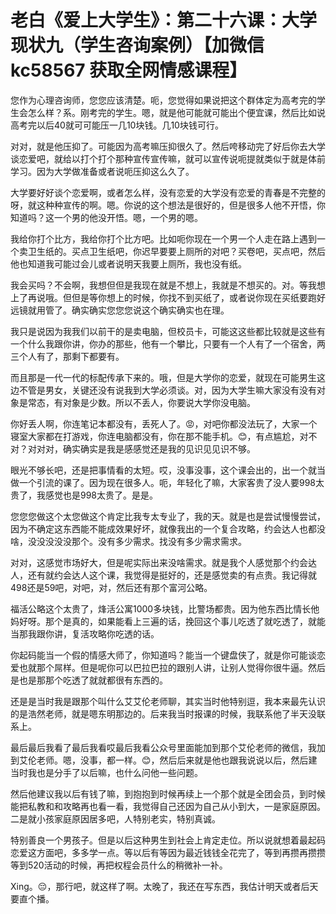 # 老白《爱上大学生》：第二十六课：大学现状九（学生咨询案例）【加微信 kc58567 获取全网情感课程】

您作为心理咨询师，您您应该清楚。呃，您觉得如果说把这个群体定为高考完的学生会怎么样？系。刚考完的学生。嗯，就是他可能就可能出个便宜课，然后比如说高考完以后40就可可能压一几10块钱。几10块钱可行。

对对，就是他压抑了。可能因为高考嘛压抑很久了。然后咵移动完了好后你去大学谈恋爱吧，就给以打个打个那种宣传宣传嘛，就可以宣传说呃提就类似于就是体前学习。因为大学做准备或者说呃压抑这么久了。

大学要好好谈个恋爱啊，或者怎么样，没有恋爱的大学没有恋爱的青春是不完整的呀，就这种种宣传的啊。嗯。你说的这个想法是很好的，但是很多人他不开悟，你知道吗？这一个男的他没开悟。嗯，一个男的嗯。

我给你打个比方，我给你打个比方吧。比如呃你现在一个男一个人走在路上遇到一个卖卫生纸的。买点卫生纸吧，你迟早要要上厕所的对吧？买卷吧，买点吧，然后他也知道我可能过会儿或者说明天我要上厕所，我也没有纸。

我会买吗？不会啊，我想但但是我现在就是不想上，我就是不想买的。对。等我想上了再说哦。但但是等你想上的时候，你找不到买纸了，或者说你现在买纸要跑好远镜就用管了。确实确实您您您说这个确实确实也在理。

我只是说因为我我们以前干的是卖电脑，但校员卡，可能这这些都比较就是这些有一个什么我跟你讲，你办的那些，他有一个攀比，只要有一个人有了一个宿舍，两三个人有了，那剩下都要有。

而且那是一代一代的标配传承下来的。哦，但是大学你的恋爱，就现在可能男生这边不管是男女，关键还没有说我到大学必须谈。对，因为大学生嘛大家没有没有对象是常态，有对象是少数。所以不丢人，你要说大学你没电脑。

你好丢人啊，你连笔记本都没有，丢死人了。😡，对吧你都没法玩了，大家一个寝室大家都在打游戏，你连电脑都没有，你在那不能手机。😊，有点尴尬，对不对？对对对，确实确实是我是感感觉还是我的见识见见识不够。

眼光不够长吧，还是把事情看的太短。哎，没事没事，这个课会出的，出一个就当做一个引流的课了。因为现在很多人。呃，年轻化了嘛，大家客贵了没人要998太贵了，我感觉也是998太贵了。是是。

您您您做这个太您做这个肯定比我专太专业了，我的天。就是也是尝试慢慢尝试，因为不确定这东西能不能成效果好坏，就像我出的一个复合攻略，约会达人也都没啥，没没没没没那个。没有多少需求。找没有多少需求需求。

对对，这感觉市场好大，但是呢实际出来没啥需求。就是我个人感觉那个约会达人，还有就约会达人这个课，我觉得是挺好的，还是感觉卖的有点贵。我记得就498还是59吧，对吧，对，然后还有那个富河公略。

福活公略这个太贵了，烽活公寓1000多块钱，比警场都贵。因为他东西比情长他妈好呀。那个是真的，如果能看上三遍的话，挽回这个事儿吃透了就吃透了，就能当那我跟你讲，复活攻略你吃透的话。

你起码能当一个假的情感大师了，你知道吗？能当一个键盘侠了，就是你可能谈恋爱也就那个屌样。但是呢你可以巴拉巴拉的跟别人讲，让别人觉得你很牛逼。然后是也是那那个吃透了就就都很有东西的。

还是是当时我是跟那个叫什么艾艾伦老师聊，其实当时他特别逗，我本来最先认识的是浩然老师，就是嗯东明那边的。后来我当时报课的时候，我联系他了半天没联系上。

最后最后我看了最后我看哎最后我看公众号里面能加到那个艾伦老师的微信，我加到艾伦老师。嗯，没事，都一样。😊，然后后来就是他也跟我说说以后，然后建当时我也是分手了以后嘛，也什么问他一些问题。

然后他建议我以后有钱了嘛，到抱抱到时候再续上一个那个就是全团会员，到时候能把私教和和攻略再也看一看，我觉得自己还因为自己从小到大，一是家庭原因。二是就小孩家庭原因居多吧，人特别老实，特别真诚。

特别善良一个男孩子。但是以后这种男生到社会上肯定走位。所以说就想着最起码恋爱这方面吧，多多学一点。等以后有等因为最近钱钱全花完了，等到再攒再攒攒等到520活动的时候，再把权程会员什么的稍微补一补。

Xing。😔，那行吧，就这样了啊。太晚了，我还在写东西，我估计明天或者后天要直个播。
